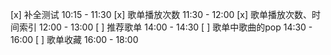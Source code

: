 [x] 补全测试                10:15 - 11:30
[x] 歌单播放次数             11:30 - 12:00
[x] 歌单播放次数、时间索引    12:00 - 13:00
[ ] 推荐歌单                14:00 - 14:30
[ ] 歌单中歌曲的pop         14:30 - 16:00
[ ] 歌单收藏                16:00 - 18:00
